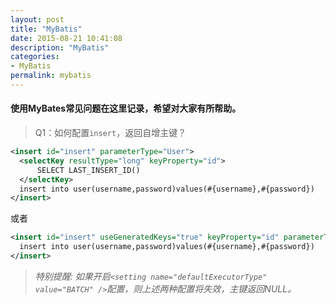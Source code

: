 ```yaml
---
layout: post
title: "MyBatis"
date: 2015-08-21 10:41:08
description: "MyBatis"
categories:
- MyBatis
permalink: mybatis
---
```


#### 使用MyBates常见问题在这里记录，希望对大家有所帮助。
> Q1：如何配置`insert`，返回自增主键？

```Xml
<insert id="insert" parameterType="User">
  <selectKey resultType="long" keyProperty="id">
      SELECT LAST_INSERT_ID()
  </selectKey>
  insert into user(username,password)values(#{username},#{password})
</insert>
```
或者  

```Xml
<insert id="insert" useGeneratedKeys="true" keyProperty="id" parameterType="User">
  insert into user(username,password)values(#{username},#{password})
</insert>
```
> *特别提醒: 如果开启`<setting name="defaultExecutorType" value="BATCH" />`配置，则上述两种配置将失效，主键返回NULL。*
